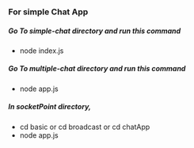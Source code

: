### For simple Chat App 

#####   Go To simple-chat directory and run this command

-   node index.js


#####   Go To multiple-chat directory and run this command

-   node app.js


#####   In socketPoint directory,

-   cd basic or cd broadcast or cd chatApp
-   node app.js